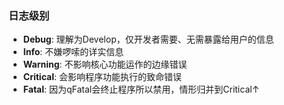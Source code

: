 ### 日志级别
- **Debug**: 理解为Develop，仅开发者需要、无需暴露给用户的信息
- **Info**: 不嫌啰嗦的详实信息
- **Warning**: 不影响核心功能运作的边缘错误
- **Critical**: 会影响程序功能执行的致命错误
- **Fatal**: 因为qFatal会终止程序所以禁用，情形归并到Critical↑
